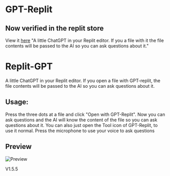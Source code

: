 # GPT-Replit
## Now verified in the replit store
View it [here](https://replit.com/extension/@Raadsel/929d2f2e-70e3-407b-b5c7-9b5d4c8e7e20)
"A little ChatGPT in your Replit editor. If you a file with it the file contents will be passed to the AI so you can ask questions about it."

# Replit-GPT
A little ChatGPT in your Replit editor. If you open a file with GPT-replit, the file contents will be passed to the AI so you can ask questions about it.

## Usage:
Press the three dots at a file and click "Open with GPT-Replit". Now you can ask questions and the AI will know the content of the file so you can ask questions about it. You can also just open the Tool icon of GPT-Replit, to use it normal. Press the microphone to use your voice to ask questions
 ## Preview
![Preview](https://extension-929d2f2e-70e3-407b-b5c7-9b5d4c8e7e20.raadsel.repl.co/cover.png)

V1.5.5